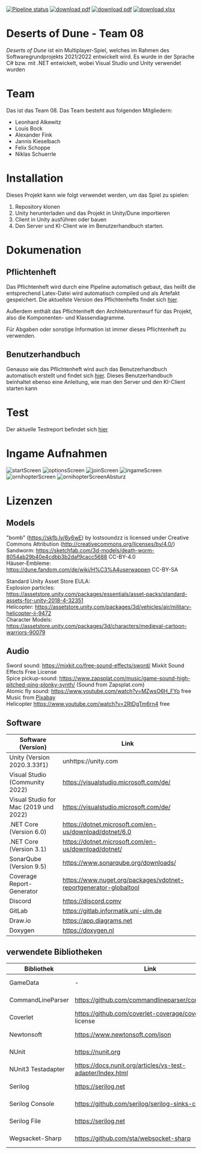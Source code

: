 [![Pipeline status](https://gitlab.informatik.uni-ulm.de/sopra/ws21-deserts-of-dune/teams/team08/badges/develop/pipeline.svg)](https://gitlab.informatik.uni-ulm.de/sopra/ws21-deserts-of-dune/teams/team08/-/jobs)
[![download pdf](https://img.shields.io/badge/Download-Pflichtenheft.pdf-green)](https://github.com/LeverageAlex/DuneRTS/tree/main/Documentation/Requirement_specification_document/Pflichtenheft.pdf)
[![download pdf](https://img.shields.io/badge/Download-Benutzerhandbuch.pdf-green)](https://github.com/LeverageAlex/DuneRTS/tree/main/Documentation/Benutzerhandbuch.pdf)
[![download xlsx](https://img.shields.io/badge/Download-Projekttagebuch.xslx-green)](https://github.com/LeverageAlex/DuneRTS/tree/main/Projekttagebuch/Projekttagebuch.pdf)
# Deserts of Dune - Team 08

_*Deserts of Dune*_ ist ein Multiplayer-Spiel, welches im Rahmen des Softwaregrundprojekts 2021/2022 entwickelt wird. Es wurde in der Sprache C# bzw. mit .NET entwickelt, wobei Visual Studio und Unity verwendet wurden

# Team
Das ist das Team 08. Das Team besteht aus folgenden Mitgliedern: 

- Leonhard Alkewitz
- Louis Bock
- Alexander Fink
- Jannis Kieselbach 
- Felix Schoppe
- Niklas Schuerrle

# Installation
Dieses Projekt kann wie folgt verwendet werden, um das Spiel zu spielen: 
1. Repository klonen
2. Unity herunterladen und das Projekt in Unity/Dune importieren
3. Client in Unity ausführen oder bauen
4. Den Server und KI-Client wie im Benutzerhandbuch starten.

# Dokumenation
## Pflichtenheft 
Das Pflichtenheft wird durch eine Pipeline automatisch gebaut, das heißt die entsprechend Latex-Datei wird automatisch compiled und als Artefakt gespeichert. Die aktuellste Version des Pflichtenhefts findet sich [hier](https://github.com/LeverageAlex/DuneRTS/tree/main/Documentation/Requirement_specification_document/Pflichtenheft.pdf). 

Außerdem enthält das Pflichtenheft den Architekturentwurf für das Projekt, also die Komponenten- und Klassendiagramme.

Für Abgaben oder sonstige Information ist immer dieses Pflichtenheft zu verwenden.

## Benutzerhandbuch
Genauso wie das Pflichtenheft wird auch das Benutzerhandbuch automatisch erstellt und findet sich [hier](https://github.com/LeverageAlex/DuneRTS/tree/main/Documentation/Benutzerhandbuch.pdf).
Dieses Benutzerhandbuch beinhaltet ebenso eine Anleitung, wie man den Server und den KI-Client starten kann

# Test
Der aktuelle Testreport befindet sich [hier](https://gitlab.informatik.uni-ulm.de/sopra/ws21-deserts-of-dune/teams/team08/-/jobs/artifacts/refactor/pipeline/raw/public?job=deploy-coverage-report)

# Ingame Aufnahmen
![startScreen](Documentation/Ingame_footage/main_screen.png)
![optionsScreen](Documentation/Ingame_footage/main_options.png)
![joinScreen](Documentation/Ingame_footage/main_join.png)
![ingameScreen](Documentation/Ingame_footage/ingame_round_phase.png)
![ornihopterScreen](Documentation/Ingame_footage/ingame_ornihopter.png)
![ornihopterScreenAbsturz](Documentation/Ingame_footage/ingame_ornihopter_absturz.png)

# Lizenzen
## Models
"bomb" (https://skfb.ly/6y6wE) by lostsoundzz is licensed under Creative Commons Attribution (http://creativecommons.org/licenses/by/4.0/) <br>
Sandworm: https://sketchfab.com/3d-models/death-worm-8054ab29b40e4cdbb3b2daf9cacc5688 CC-BY-4.0 <br>
Häuser-Embleme: https://dune.fandom.com/de/wiki/H%C3%A4userwappen CC-BY-SA 

Standard Unity Asset Store EULA: <br>
Explosion particles: https://assetstore.unity.com/packages/essentials/asset-packs/standard-assets-for-unity-2018-4-32351 <br>
Helicopter: https://assetstore.unity.com/packages/3d/vehicles/air/military-helicopter-ii-9472 <br>
Character Models: https://assetstore.unity.com/packages/3d/characters/medieval-cartoon-warriors-90079

## Audio
Sword sound: https://mixkit.co/free-sound-effects/sword/  Mixkit Sound Effects Free License <br>
Spice pickup-sound: https://www.zapsplat.com/music/game-sound-high-pitched-ping-plonky-synth/ (Sound from Zapsplat.com) <br>
Atomic fly sound: https://www.youtube.com/watch?v=MZwsO6H_FYo free <br>
Music from <a href="https://pixabay.com/?utm_source=link-attribution&amp;utm_medium=referral&amp;utm_campaign=music&amp;utm_content=18816">Pixabay</a> <br>
Helicopter https://www.youtube.com/watch?v=2RtDgTm6rn4 free <br>

## Software

| Software (Version) | Link |
|--------------------|------|
| Unity (Version 2020.3.33f1) | unhttps://unity.com |
| Visual Studio (Community 2022) | https://visualstudio.microsoft.com/de/ |
| Visual Studio for Mac (2019 und 2022) | https://visualstudio.microsoft.com/de/ |
| .NET Core (Version 6.0) | https://dotnet.microsoft.com/en-us/download/dotnet/6.0 |
| .NET Core (Version 3.1) | https://dotnet.microsoft.com/en-us/download/dotnet/| 3.1 |
| SonarQube (Version 9.5) | https://www.sonarqube.org/downloads/ |
| Coverage Report-Generator | https://www.nuget.org/packages/vdotnet-reportgenerator-globaltool |
| Discord | https://discord.comv |
| GitLab | https://gitlab.informatik.uni-ulm.de |
| Draw.io | https://app.diagrams.net |
| Doxygen | https://doxygen.nl |

## verwendete Bibliotheken 

| Bibliothek | Link | Lizenz |
|------------|------|--------|
| GameData | - | eigene Software |
| CommandLineParser | https://github.com/commandlineparser/commandline | MIT license |
| Coverlet | https://github.com/coverlet-coverage/coverlet v MIT license |
| Newtonsoft | https://www.newtonsoft.com/json | MIT license |
| NUnit | https://nunit.org | MIT license |
| NUnit3 Testadapter | https://docs.nunit.org/articles/vs-test-adapter/Index.html | MIT license |
| Serilog | https://serilog.net | Apache-2.0 |
| Serilog Console | https://github.com/serilog/serilog-sinks-console |  Apache-2.0 |
| Serilog File | https://serilog.net | Apache-2.0 |
| Wegsacket-Sharp | https://github.com/sta/websocket-sharp | MIT license |


